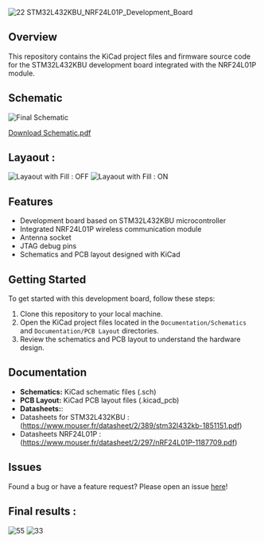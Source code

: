 ![22](https://github.com/7emoutyX/stm32dev_board/assets/110437117/c37d2c17-8d92-48f5-aa6e-323e7639a8e5) STM32L432KBU_NRF24L01P_Development_Board

## Overview
This repository contains the KiCad project files and firmware source code for the STM32L432KBU development board integrated with the NRF24L01P module. 

## Schematic 
![Final Schematic](https://github.com/7emoutyX/stm32dev_board/assets/110437117/f79fde34-66bc-4622-8acd-d5f2b95d31f1)

[Download Schematic.pdf](https://github.com/7emoutyX/stm32dev_board/files/14748390/Final.Schematic.pdf)

## Layaout :  
![Layaout with Fill : OFF](https://github.com/7emoutyX/stm32dev_board/assets/110437117/329c7587-63b3-4590-ba02-523696180151)
![Layaout with Fill : ON](https://github.com/7emoutyX/stm32dev_board/assets/110437117/7d277271-910c-489f-bff6-f8a30e036c9d)



## Features
- Development board based on STM32L432KBU microcontroller
- Integrated NRF24L01P wireless communication module
- Antenna socket
- JTAG debug pins
- Schematics and PCB layout designed with KiCad

## Getting Started
To get started with this development board, follow these steps:

1. Clone this repository to your local machine.
2. Open the KiCad project files located in the `Documentation/Schematics` and `Documentation/PCB Layout` directories.
3. Review the schematics and PCB layout to understand the hardware design.

## Documentation
- **Schematics:** KiCad schematic files (.sch)
- **PCB Layout:** KiCad PCB layout files (.kicad_pcb)
- **Datasheets:**:
- Datasheets for STM32L432KBU : (https://www.mouser.fr/datasheet/2/389/stm32l432kb-1851151.pdf)
- Datasheets NRF24L01P  : (https://www.mouser.fr/datasheet/2/297/nRF24L01P-1187709.pdf)


## Issues
Found a bug or have a feature request? Please open an issue [here](../../issues)!

## Final results : 
![55](https://github.com/7emoutyX/stm32dev_board/assets/110437117/8b00a9f2-ab59-4899-af26-a4f1d43b40c1)
![33](https://github.com/7emoutyX/stm32dev_board/assets/110437117/d133e01e-93ca-4b1f-946a-f7326cbc267a)



